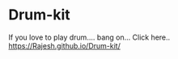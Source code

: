 # Drum-kit

If you love to play drum....
bang on... Click here..
https://Rajesh.github.io/Drum-kit/
